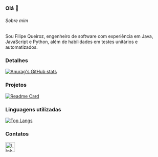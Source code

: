 ### Olá 👋

###### Sobre mim
Sou Filipe Queiroz, engenheiro de software com experiência em Java, JavaScript e Python, além de habilidades em testes unitários e automatizados.


### Detalhes

[![Anurag's GitHub stats](https://github-readme-stats.vercel.app/api?username=Filipe-Queiroz&show_icons=true&theme=dark)](https://github.com/anuraghazra/github-readme-stats)

### Projetos

[![Readme Card](https://github-readme-stats.vercel.app/api/pin/?username=Filipe-Queiroz&repo=Efood.github.io&theme=dark)](https://github.com/anuraghazra/github-readme-stats)


### Linguagens utilizadas

[![Top Langs](https://github-readme-stats.vercel.app/api/top-langs/?username=pedrogithub1406&layout=compact)](https://github.com/anuraghazra/github-readme-stats)

### Contatos

[<img src='https://img.shields.io/badge/LinkedIn-0077B5?style=for-the-badge&logo=linkedin&logoColor=white' alt='Linkedin' height='30'>](https://www.linkedin.com/in/pedrobrocaldi/)

